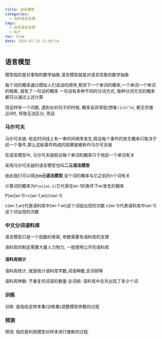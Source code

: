 ```yaml
---
title: 语言模型
categories:
  - 自然语言处理
tags:
  - 自然语言处理
  - NLP
toc: true
date: 2020-02-29 21:09:54
---
```


## 语言模型

模型指的是对事物的数学抽象,语言模型就是对语言现象的数学抽象

每个词的概率通过模拟人们说话的顺序,预测下一个单词的概率,一个单词一个单词的相乘, 就有了一句话的概率
一句话有多种不同的分词方式, 每种分词方式的概率都可以通过上述计算

但这样有一个问题, 遇到长的句子的时候, 概率会非常低(想象`(1/n)^n`), 都无穷接近0时, 导致无法区分, 而且

### 马尔可夫

马尔可夫链: 给定时间线上有一串时间顺序发生,假设每个事件的发生概率只取决于前一个事件,那么这船事件构成的因果链被称作马尔可夫链

在语言模型中, 马尔可夫链假设每个单词的概率只于他前一个单词有关

采用马尔可夫链的语言模型也叫**二元语法模型**

由此我们可以得出**n元语法模型**,没个词的概率与它之前的n个词有关

计算词的概率为`P(wi|wi-1)`它代表在wi-1的条件下wi发生的概率

P(wi|wi-1)=c(wi-1,wi)/c(wi-1)

c(wi-1,wi)代表语料库中(wi-1 wi)这个词组出现的次数
c(wi-1)代表语料库中(wi-1)这个词出现的次数

### 中文分词语料库

语言模型只是一个函数的骨架, 参数需要有语料库的支撑

语料库的制定需要大量人力物力, 一般使用公开的语料库

#### 语料库统计

语料库统计, 就是统计语料库字数,词语种数,总词频等

语料库种数: 不重复的词语的数量
总词频: 语料库中总共出现了多少个词

### 训练

训练: 是指给定样本集(训练集)调整模型参数的过程

### 预测

预测: 指的是利用模型对样本进行推断的过程.
